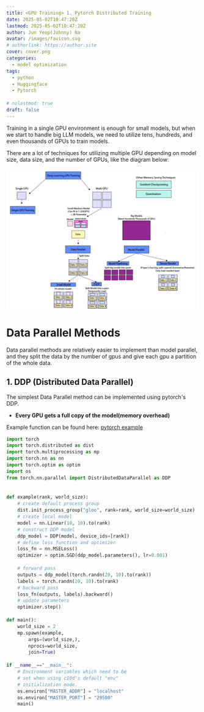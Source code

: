 ```yaml
---
title: <GPU Training> 1. Pytorch Distributed Training
date: 2025-05-02T10:47:20Z
lastmod: 2025-05-02T10:47:20Z
author: Jun Yeop(Johnny) Na
avatar: /images/favicon.svg
# authorlink: https://author.site
cover: cover.png
categories:
  - model optimization
tags:
  - python
  - Huggingface
  - Pytorch

# nolastmod: true
draft: false
---
```


Training in a single GPU environment is enough for small models, but when we start to handle big LLM models, we need to utilize tens, hundreds, and even thousands of GPUs to train models.

There are a lot of techniques for utilizing multiple GPU depending on model size, data size, and the number of GPUs, like the diagram below:

![multigpu_training](./cover.png)

# Data Parallel Methods

Data parallel methods are relatively easier to implement than model parallel, and they split the data by the number of gpus and give each gpu a partition of the whole data.

## 1. DDP (Distributed Data Parallel)

The simplest Data Parallel method can be implemented using pytorch's DDP.

- **Every GPU gets a full copy of the model(memory overhead)**

Example function can be found here: [pytorch example](https://docs.pytorch.org/docs/stable/notes/ddp.html)

```python
import torch
import torch.distributed as dist
import torch.multiprocessing as mp
import torch.nn as nn
import torch.optim as optim
import os
from torch.nn.parallel import DistributedDataParallel as DDP


def example(rank, world_size):
    # create default process group
    dist.init_process_group("gloo", rank=rank, world_size=world_size)
    # create local model
    model = nn.Linear(10, 10).to(rank)
    # construct DDP model
    ddp_model = DDP(model, device_ids=[rank])
    # define loss function and optimizer
    loss_fn = nn.MSELoss()
    optimizer = optim.SGD(ddp_model.parameters(), lr=0.001)

    # forward pass
    outputs = ddp_model(torch.randn(20, 10).to(rank))
    labels = torch.randn(20, 10).to(rank)
    # backward pass
    loss_fn(outputs, labels).backward()
    # update parameters
    optimizer.step()

def main():
    world_size = 2
    mp.spawn(example,
        args=(world_size,),
        nprocs=world_size,
        join=True)

if __name__=="__main__":
    # Environment variables which need to be
    # set when using c10d's default "env"
    # initialization mode.
    os.environ["MASTER_ADDR"] = "localhost"
    os.environ["MASTER_PORT"] = "29500"
    main()
```
